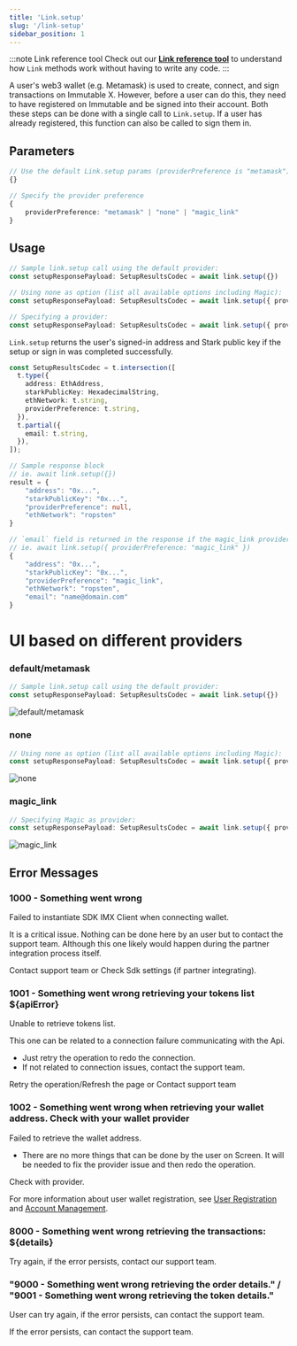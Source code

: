 ```yaml
---
title: 'Link.setup'
slug: '/link-setup'
sidebar_position: 1
---
```


:::note Link reference tool
Check out our **[Link reference tool](https://tools.immutable.com/link-reference/)** to understand how `Link` methods work without having to write any code.
:::

A user's web3 wallet (e.g. Metamask) is used to create, connect, and sign transactions on Immutable X. However, before a user can do this, they need to have registered on Immutable and be signed into their account. Both these steps can be done with a single call to `Link.setup`. If a user has already registered, this function can also be called to sign them in.

## Parameters

```typescript
// Use the default Link.setup params (providerPreference is "metamask")
{}

// Specify the provider preference
{ 
    providerPreference: "metamask" | "none" | "magic_link"
}
```

## Usage

```typescript
// Sample link.setup call using the default provider:
const setupResponsePayload: SetupResultsCodec = await link.setup({})

// Using none as option (list all available options including Magic):
const setupResponsePayload: SetupResultsCodec = await link.setup({ providerPreference: "none" })

// Specifying a provider:
const setupResponsePayload: SetupResultsCodec = await link.setup({ providerPreference: "magic_link" })
```

`Link.setup` returns the user's signed-in address and Stark public key if the setup or sign in was completed successfully.

```typescript
const SetupResultsCodec = t.intersection([
  t.type({
    address: EthAddress,
    starkPublicKey: HexadecimalString,
    ethNetwork: t.string,
    providerPreference: t.string,
  }),
  t.partial({
    email: t.string,
  }),
]);

// Sample response block
// ie. await link.setup({})
result = {
    "address": "0x...",
    "starkPublicKey": "0x...",
    "providerPreference": null,
    "ethNetwork": "ropsten"
}

// `email` field is returned in the response if the magic_link provider is requested
// ie. await link.setup({ providerPreference: "magic_link" })
{
    "address": "0x...",
    "starkPublicKey": "0x...",
    "providerPreference": "magic_link",
    "ethNetwork": "ropsten",
    "email": "name@domain.com"
}
```

# UI based on different providers

### default/metamask
```typescript
// Sample link.setup call using the default provider:
const setupResponsePayload: SetupResultsCodec = await link.setup({})
```
![default/metamask](../../../static/img/link-setup/default-metamask.png 'default/metamask')

### none
```typescript
// Using none as option (list all available options including Magic):
const setupResponsePayload: SetupResultsCodec = await link.setup({ providerPreference: "none" })
```
![none](../../../static/img/link-setup/none.png 'none')

### magic_link
```typescript
// Specifying Magic as provider:
const setupResponsePayload: SetupResultsCodec = await link.setup({ providerPreference: "magic_link" })
```
![magic_link](../../../static/img/link-setup/magic_link.png 'magic_link')

## Error Messages

### 1000 - Something went wrong

Failed to instantiate SDK IMX Client when connecting wallet.

It is a critical issue. Nothing can be done here by an user but to contact the support team. Although this one likely would happen during the partner integration process itself.

Contact support team or Check Sdk settings (if partner integrating).

### 1001 - Something went wrong retrieving your tokens list ${apiError}

Unable to retrieve tokens list.

This one can be related to a connection failure communicating with the Api.
- Just retry the operation to redo the connection.
- If not related to connection issues, contact the support team.

Retry the operation/Refresh the page or Contact support team

### 1002 - Something went wrong when retrieving your wallet address. Check with your wallet provider

Failed to retrieve the wallet address.

- There are no more things that can be done by the user on Screen. It will be needed to fix the provider issue and then redo the operation.

Check with provider.

For more information about user wallet registration, see [User Registration](../user-registration.md) and [Account Management](../integrate-your-application/account-management.md).

### 8000 - Something went wrong retrieving the transactions: ${details}

Try again, if the error persists, contact our support team. 

### "9000 - Something went wrong retrieving the order details." / "9001 - Something went wrong retrieving the token details."

User can try again, if the error persists, can contact the support team. 

If the error persists, can contact the support team.